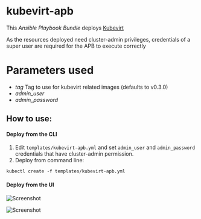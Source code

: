 # kubevirt-apb
This *Ansible Playbook Bundle* deploys [Kubevirt](http://www.kubevirt.io)

As the resources deployed need cluster-admin privileges, credentials of a super user are required for the APB to execute correctly

# Parameters used

- *tag*  Tag to use for kubevirt related images (defaults to v0.3.0)
- *admin_user*
- *admin_password*

## How to use:

#### Deploy from the CLI

1) Edit ```templates/kubevirt-apb.yml``` and set ```admin_user``` and ```admin_password``` credentials that have cluster-admin permission.
2) Deploy from command line:

```
kubectl create -f templates/kubevirt-apb.yml
```

#### Deploy from the UI

![Screenshot](images/kubevirt1.png)


![Screenshot](images/kubevirt2.png)

